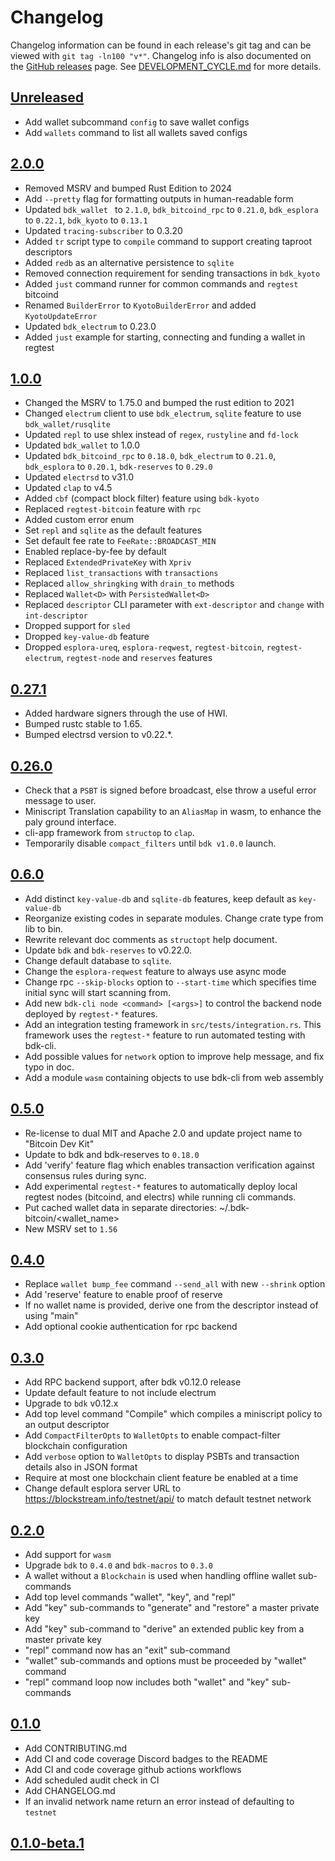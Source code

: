 # Changelog
Changelog information can be found in each release's git tag and can be viewed with `git tag -ln100 "v*"`.
Changelog info is also documented on the [GitHub releases](https://github.com/bitcoindevkit/bdk-cli/releases)
page. See [DEVELOPMENT_CYCLE.md](DEVELOPMENT_CYCLE.md) for more details.

## [Unreleased]
- Add wallet subcommand `config` to save wallet configs
- Add `wallets` command to list all wallets saved configs

## [2.0.0]

- Removed MSRV and bumped Rust Edition to 2024
- Add `--pretty` flag for formatting outputs in human-readable form
- Updated `bdk_wallet ` to  `2.1.0`,  `bdk_bitcoind_rpc` to `0.21.0`, `bdk_esplora` to `0.22.1`, `bdk_kyoto` to `0.13.1` 
- Updated `tracing-subscriber` to 0.3.20
- Added `tr` script type to `compile` command to support creating taproot descriptors
- Added `redb` as an alternative persistence to `sqlite`
- Removed connection requirement for sending transactions in `bdk_kyoto`
- Added `just` command runner for common commands and `regtest` bitcoind
- Renamed `BuilderError` to `KyotoBuilderError` and added `KyotoUpdateError`
- Updated `bdk_electrum` to 0.23.0
- Added `just` example for starting, connecting and funding a wallet in regtest

## [1.0.0]

- Changed the MSRV to 1.75.0 and bumped the rust edition to 2021
- Changed `electrum` client to use `bdk_electrum`, `sqlite` feature to use `bdk_wallet/rusqlite` 
- Updated `repl` to use shlex instead of `regex`, `rustyline` and `fd-lock` 
- Updated `bdk_wallet` to 1.0.0 
- Updated `bdk_bitcoind_rpc` to `0.18.0`, `bdk_electrum` to `0.21.0`, `bdk_esplora` to `0.20.1`, `bdk-reserves` to `0.29.0` 
- Updated `electrsd` to v31.0 
- Updated `clap` to v4.5 
- Added `cbf` (compact block filter) feature using `bdk-kyoto` 
- Replaced `regtest-bitcoin` feature with `rpc` 
- Added custom error enum 
- Set `repl` and `sqlite` as the default features 
- Set default fee rate to `FeeRate::BROADCAST_MIN` 
- Enabled replace-by-fee by default 
- Replaced `ExtendedPrivateKey` with `Xpriv` 
- Replaced `list_transactions` with `transactions` 
- Replaced `allow_shringking` with `drain_to` methods 
- Replaced `Wallet<D>` with `PersistedWallet<D>` 
- Replaced `descriptor` CLI parameter with `ext-descriptor` and `change` with `int-descriptor`
- Dropped support for `sled`
- Dropped `key-value-db` feature 
- Dropped `esplora-ureq`, `esplora-reqwest`, `regtest-bitcoin`, `regtest-electrum`, `regtest-node` and `reserves` features 

## [0.27.1]

- Added hardware signers through the use of HWI.
- Bumped rustc stable to 1.65.
- Bumped electrsd version to v0.22.*.

## [0.26.0]

 - Check that a `PSBT` is signed before broadcast, else throw a useful error message to user.
 - Miniscript Translation capability to an `AliasMap` in wasm, to enhance the paly ground interface.
 - cli-app framework from `structop` to `clap`.
 - Temporarily disable `compact_filters` until `bdk v1.0.0` launch.

## [0.6.0]

- Add distinct `key-value-db` and `sqlite-db` features, keep default as `key-value-db`
- Reorganize existing codes in separate modules. Change crate type from lib to bin.
- Rewrite relevant doc comments as `structopt` help document.
- Update `bdk` and `bdk-reserves` to v0.22.0.
- Change default database to `sqlite`.
- Change the `esplora-reqwest` feature to always use async mode
- Change rpc `--skip-blocks` option to `--start-time` which specifies time initial sync will start scanning from.
- Add new `bdk-cli node <command> [<args>]` to control the backend node deployed by `regtest-*` features.
- Add an integration testing framework in `src/tests/integration.rs`. This framework uses the `regtest-*` feature to run automated testing with bdk-cli.
- Add possible values for `network` option to improve help message, and fix typo in doc.
- Add a module `wasm` containing objects to use bdk-cli from web assembly

## [0.5.0]

- Re-license to dual MIT and Apache 2.0 and update project name to "Bitcoin Dev Kit"
- Update to bdk and bdk-reserves to `0.18.0`
- Add 'verify' feature flag which enables transaction verification against consensus rules during sync.
- Add experimental `regtest-*` features to automatically deploy local regtest nodes
(bitcoind, and electrs) while running cli commands.
- Put cached wallet data in separate directories: ~/.bdk-bitcoin/<wallet_name>
- New MSRV set to `1.56`

## [0.4.0]

- Replace `wallet bump_fee` command `--send_all` with new `--shrink` option
- Add 'reserve' feature to enable proof of reserve
- If no wallet name is provided, derive one from the descriptor instead of using "main"
- Add optional cookie authentication for rpc backend

## [0.3.0]

- Add RPC backend support, after bdk v0.12.0 release
- Update default feature to not include electrum
- Upgrade to `bdk` v0.12.x
- Add top level command "Compile" which compiles a miniscript policy to an output descriptor
- Add `CompactFilterOpts` to `WalletOpts` to enable compact-filter blockchain configuration
- Add `verbose` option to `WalletOpts` to display PSBTs and transaction details also in JSON format
- Require at most one blockchain client feature be enabled at a time
- Change default esplora server URL to https://blockstream.info/testnet/api/ to match default testnet network

## [0.2.0]

- Add support for `wasm`
- Upgrade `bdk` to `0.4.0` and `bdk-macros` to `0.3.0`
- A wallet without a `Blockchain` is used when handling offline wallet sub-commands
- Add top level commands "wallet", "key", and "repl"
- Add "key" sub-commands to "generate" and "restore" a master private key
- Add "key" sub-command to "derive" an extended public key from a master private key
- "repl" command now has an "exit" sub-command
- "wallet" sub-commands and options must be proceeded by "wallet" command
- "repl" command loop now includes both "wallet" and "key" sub-commands

## [0.1.0]

- Add CONTRIBUTING.md
- Add CI and code coverage Discord badges to the README
- Add CI and code coverage github actions workflows
- Add scheduled audit check in CI
- Add CHANGELOG.md
- If an invalid network name return an error instead of defaulting to `testnet`

## [0.1.0-beta.1]

[Unreleased]: https://github.com/bitcoindevkit/bdk-cli/compare/v2.0.0...HEAD
[2.0.0]: https://github.com/bitcoindevkit/bdk-cli/compare/v1.0.0....v2.0.0
[1.0.0]: https://github.com/bitcoindevkit/bdk-cli/compare/v0.27.1...v1.0.0
[0.27.1]: https://github.com/bitcoindevkit/bdk-cli/compare/v0.26.0...v0.27.1
[0.26.0]: https://github.com/bitcoindevkit/bdk-cli/compare/v0.6.0...v0.26.0
[0.6.0]: https://github.com/bitcoindevkit/bdk-cli/compare/v0.5.0...v0.6.0
[0.5.0]: https://github.com/bitcoindevkit/bdk-cli/compare/v0.4.0...v0.5.0
[0.4.0]: https://github.com/bitcoindevkit/bdk-cli/compare/v0.3.0...v0.4.0
[0.3.0]: https://github.com/bitcoindevkit/bdk-cli/compare/v0.2.0...v0.3.0
[0.2.0]: https://github.com/bitcoindevkit/bdk-cli/compare/v0.1.0...v0.2.0
[0.1.0]: https://github.com/bitcoindevkit/bdk-cli/compare/0.1.0-beta.1...v0.1.0
[0.1.0-beta.1]: https://github.com/bitcoindevkit/bdk-cli/compare/84a02e35...0.1.0-beta.1
